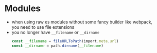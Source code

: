 # Modules

- when using raw es modules without some fancy builder like webpack, you need to use file extensions
- you no longer have `__filename` or `__dirname`
    ```ts
    const __filename = fileURLToPath(import.meta.url)
    const __dirname = path.dirname(__filename)
    ```